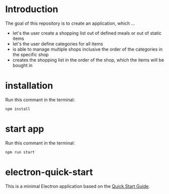# Introduction
The goal of this repository is to create an application, which ...
- let's the user create a shopping list out of defined meals or out of static items
- let's the user define categories for all items
- is able to manage multiple shops inclusive the order of the categories in the specific shop
- creates the shopping list in the order of the shop, which the items will be bought in

# installation
Run this commant in the terminal:

    npm install

# start app
Run this commant in the terminal:

    npm run start

# electron-quick-start

This is a minimal Electron application based on the [Quick Start Guide](https://electronjs.org/docs/latest/tutorial/quick-start).